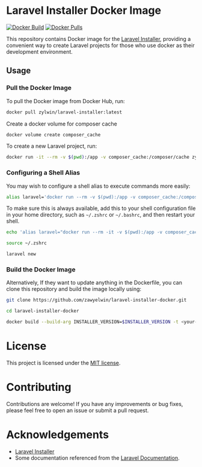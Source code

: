 # Laravel Installer Docker Image

[![Docker Build](https://img.shields.io/docker/cloud/build/zylwin/laravel-installer)](https://hub.docker.com/repository/docker/zylwin/laravel-installer)
[![Docker Pulls](https://img.shields.io/docker/pulls/zylwin/laravel-installer)](https://hub.docker.com/repository/docker/zylwin/laravel-installer)

This repository contains Docker image for the [Laravel Installer](https://github.com/laravel/installer), providing a convenient way to create Laravel projects for those who use docker as their development environment.


## Usage

### Pull the Docker Image

To pull the Docker image from Docker Hub, run:

```sh
docker pull zylwin/laravel-installer:latest
```


Create a docker volume for composer cache

```sh
docker volume create composer_cache
```

To create a new Laravel project, run:

```sh
docker run -it --rm -v $(pwd):/app -v composer_cache:/composer/cache zylwin/laravel-installer new
```

### Configuring a Shell Alias

You may wish to configure a shell alias to execute commands more easily:

```sh
alias laravel='docker run --rm -v $(pwd):/app -v composer_cache:/composer/cache zylwin/laravel-installer'
```

To make sure this is always available, add this to your shell configuration file in your home directory, such as `~/.zshrc` or `~/.bashrc`, and then restart your shell.

```sh
echo 'alias laravel="docker run --rm -it -v $(pwd):/app -v composer_cache:/composer/cache zylwin/laravel-installer"' >> ~/.zshrc

source ~/.zshrc

laravel new
```

### Build the Docker Image

Alternatively, If they want to update anything in the Dockerfile, you can clone this repository and build the image locally using:

```sh
git clone https://github.com/zawyelwin/laravel-installer-docker.git

cd laravel-installer-docker

docker build --build-arg INSTALLER_VERSION=$INSTALLER_VERSION -t <your-dockerhub-username>/laravel-installer .
```

# License

This project is licensed under the [MIT license](LICENSE.md).

# Contributing

Contributions are welcome! If you have any improvements or bug fixes, please feel free to open an issue or submit a pull request.

# Acknowledgements

- [Laravel Installer](https://github.com/laravel/installer)
-   Some documentation referenced from the [Laravel Documentation](https://laravel.com/docs).
